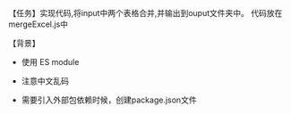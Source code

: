 

【任务】实现代码,将input中两个表格合并,并输出到ouput文件夹中。 代码放在mergeExcel.js中

【背景】

- 使用 ES module

- 注意中文乱码

- 需要引入外部包依赖时候，创建package.json文件
